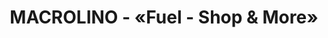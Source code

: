 ---
title: "MACROLINO - «Fuel - Shop & More»"
url: /emmen/macrolino-fuel-shop-und-more/
shop: Lebensmittel
---